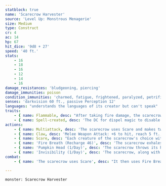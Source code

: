 ```yaml
---
statblock: true
name: 'Scarecrow Harvester'
source: 'Level Up: Monstrous Menagerie'
size: Medium
type: Construct
cr: 4
ac: 14
hp: 67
hit_dice: '9d8 + 27'
speed: '40 ft.'
stats:
    - 16
    - 18
    - 16
    - 12
    - 14
    - 16
damage_resistances: 'bludgeoning, piercing'
damage_immunities: poison
condition_immunities: 'charmed, fatigue, frightened, paralyzed, petrified, poisoned'
senses: 'darkvision 60 ft., passive Perception 12'
languages: "understands the languages of its creator but can't speak"
traits:
    - { name: Flammable, desc: "After taking fire damage, the scarecrow catches fire and takes 5 (1d10) ongoing fire damage if it isn't already suffering ongoing fire damage. A creature can spend an action to extinguish this fire." }
    - { name: Spell-created, desc: 'The DC for dispel magic to disable this creature is 19. A disabled scarecrow is inanimate. After one hour, it becomes animate again unless its body has been destroyed.' }
actions:
    - { name: Multiattack, desc: 'The scarecrow uses Scare and makes two claw attacks.' }
    - { name: Claw, desc: 'Melee Weapon Attack: +6 to hit, reach 5 ft., one target. Hit: 8 (1d8 + 4) slashing damage plus 3 (1d6) necrotic damage.' }
    - { name: Scare, desc: "Each creature of the scarecrow's choice within 30 feet that can see the scarecrow makes a DC 13 Wisdom saving throw. On a failure, it is magically frightened for 1 minute. It repeats the saving throw at the end of each of its turns, ending the effect on itself on a success. If a creature's saving throw is successful or the effect ends for it, it is immune to Scare for 24 hours." }
    - { name: 'Fire Breath (Recharge 46)', desc: 'The scarecrow exhales fire in a 30-foot cone. Each creature in the area makes a DC 13 Dexterity saving throw, taking 14 (4d6) fire damage on a failed save or half damage on a success.' }
    - { name: 'Pumpkin Head (1/Day)', desc: 'The scarecrow throws its head up to 60 feet. Each creature within 20 feet of the head makes a DC 13 Dexterity saving throw, taking 21 (6d6) fire damage on a failed save or half damage on a success. After using this action, the scarecrow no longer has a head. It can still use its senses but can no longer use Fire Breath. It can create a new head when it finishes a long rest.' }
    - { name: 'Invisibility (1/Day)', desc: 'The scarecrow, along with any mount it is riding, is invisible for 1 hour or until it attacks or uses Scare, Fire Breath, or Pumpkin Head.' }
combat:
    - { name: 'The scarecrow uses Scare', desc: "It then uses Fire Breath when it can and its claws when it can't. When it's bloodied, it uses Pumpkin Head. If its enemies aren't close to defeat at this point, it uses Invisibility and tries to escape." }

---
```

```statblock
monster: Scarecrow Harvester
```
